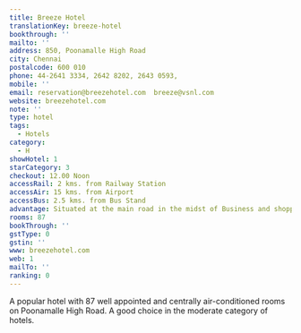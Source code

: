 ```yaml
---
title: Breeze Hotel
translationKey: breeze-hotel
bookthrough: ''
mailto: ''
address: 850, Poonamalle High Road
city: Chennai
postalcode: 600 010
phone: 44-2641 3334, 2642 8202, 2643 0593,
mobile: ''
email: reservation@breezehotel.com  breeze@vsnl.com
website: breezehotel.com
note: ''
type: hotel
tags:
  - Hotels
category:
  - H
showHotel: 1
starCategory: 3
checkout: 12.00 Noon
accessRail: 2 kms. from Railway Station
accessAir: 15 kms. from Airport
accessBus: 2.5 kms. from Bus Stand
advantage: Situated at the main road in the midst of Business and shopping houses
rooms: 87
bookThrough: ''
gstType: 0
gstin: ''
www: breezehotel.com
web: 1
mailTo: ''
ranking: 0
---
```







A popular hotel with 87 well appointed and centrally air-conditioned rooms on Poonamalle High Road. A good choice in the moderate category of hotels.